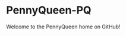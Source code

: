 <!--
**PennyQueen-PQ/PennyQueen-PQ** is a ✨ _special_ ✨ repository because its `README.md` (this file) appears on your GitHub profile.

### Hi there 👋

Here are some ideas to get you started:

- 🔭 I’m currently working on ...
- 🌱 I’m currently learning ...
- 👯 I’m looking to collaborate on ...
- 🤔 I’m looking for help with ...
- 💬 Ask me about ...
- 📫 How to reach me: ...
- 😄 Pronouns: ...
- ⚡ Fun fact: ...
-->

<!--
-- Notes from Chris --

Anything between a less than exclamation point dash dash, as you see at the top here, and dash dash greater than, as you see right below here, will be treated as a comment, and thus not appear in the display. This can be super handy to try things and turn them on and off while you experiment by removing the two things.
-->

<!--
You can have as many as you want.
-->


# PennyQueen-PQ
Welcome to the PennyQueen home on GitHub!
